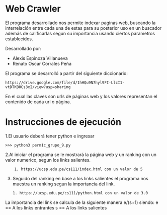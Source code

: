 # Web Crawler
El programa desarrollado nos permite indexar paginas web, buscando la interrelación entre cada una de estas para su posterior uso en un buscador además de calificarlas segun su importancia usando ciertos parametros establecidos.

Desarrollado por:
- Alexis Espinoza Villanueva
- Renato Oscar Corrales Peña

El programa se desarrolló a partir del siguiente diccionario:

    https://drive.google.com/file/d/1hHQu9N7hyl9FI-LlcI1-vtDTKB0Cs3xI/view?usp=sharing
    
En el cual las claves son urls de páginas web y los valores representan el contenido de cada url o página.

# Instrucciones de ejecución
1.El usuario deberá tener python e ingresar

    >>> python3 perm1c_grupo_9.py
    
2.Al iniciar el programa se le mostrará la página web y un ranking con un valor numerico, segun los links salientes.
  
        1. https://ucsp.edu.pe/cs111/index.html con un valor de 5
    
3. Seguido del ranking en base a los links salientes el programa nos muestra un ranking segun la importancia del link.
 
       1. https://ucsp.edu.pe/cs111/python.html con un valor de 3.0
    
La importancia del link se calcula de la siguiente manera e/(s+1) siendo:
e == A los links entrantes
s == A los links salientes
